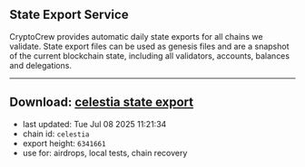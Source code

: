 ## State Export Service
CryptoCrew provides automatic daily state exports for all chains we validate. State export files can be used as genesis files and are a snapshot of the current blockchain state, including all validators, accounts, balances and delegations.

---
**Download: [celestia state export](https://dl-eu2.ccvalidators.com/SERVICE/celestia/celestia_export_6341661.json)**
---

- last updated: Tue Jul 08 2025 11:21:34
- chain id: `celestia`
- export height: `6341661`
- use for: airdrops, local tests, chain recovery
